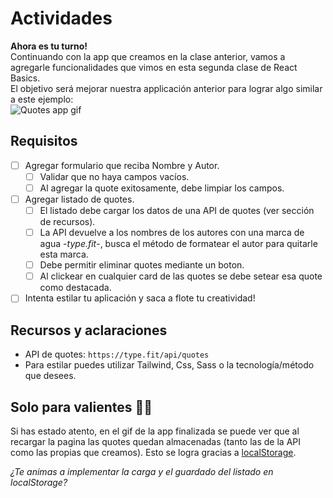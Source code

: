 # Actividades

**Ahora es tu turno!**\
Continuando con la app que creamos en la clase anterior, vamos a agregarle funcionalidades que vimos en esta segunda clase de React Basics.\
El objetivo será mejorar nuestra applicación anterior para lograr algo similar a este ejemplo:\
![Quotes app gif](./quotes-final.gif)

## Requisitos

- [ ] Agregar formulario que reciba Nombre y Autor.
  - [ ] Validar que no haya campos vacíos.
  - [ ] Al agregar la quote exitosamente, debe limpiar los campos.
- [ ] Agregar listado de quotes.
  - [ ] El listado debe cargar los datos de una API de quotes (ver sección de recursos).
  - [ ] La API devuelve a los nombres de los autores con una marca de agua  -*type.fit*-, busca el método de formatear el autor para quitarle esta marca.
  - [ ] Debe permitir eliminar quotes mediante un boton.
  - [ ] Al clickear en cualquier card de las quotes se debe setear esa quote como destacada.
- [ ] Intenta estilar tu aplicación y saca a flote tu creatividad!

## Recursos y aclaraciones

- API de quotes: `https://type.fit/api/quotes`
- Para estilar puedes utilizar Tailwind, Css, Sass o la tecnología/método que desees.

## Solo para valientes 💪🏻

Si has estado atento, en el gif de la app finalizada se puede ver que al recargar la pagina las quotes quedan almacenadas (tanto las de la API como las propias que creamos). Esto se logra gracias a [localStorage](https://developer.mozilla.org/es/docs/Web/API/Window/localStorage).

*¿Te animas a implementar la carga y el guardado del listado en localStorage?*
